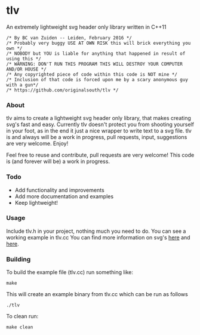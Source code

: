 # tlv
An extremely lightweight svg header only library written in C++11
```
/* By BC van Zuiden -- Leiden, February 2016 */
/* Probably very buggy USE AT OWN RISK this will brick everything you own */
/* NOBODY but YOU is liable for anything that happened in result of using this */
/* WARNING: DON'T RUN THIS PROGRAM THIS WILL DESTROY YOUR COMPUTER AND/OR HOUSE */
/* Any copyrighted piece of code within this code is NOT mine */
/* Inclusion of that code is forced upon me by a scary anonymous guy with a gun*/
/* https://github.com/originalsouth/tlv */
```
### About
tlv aims to create a lightweight svg header only library, that makes creating svg's fast and easy. 
Currently tlv doesn't protect you from shooting yourself in your foot, as in the end it just a nice wrapper to write text to a svg file.
tlv is and always will be a work in progress, pull requests, input, suggestions are very welcome.
Enjoy!

Feel free to reuse and contribute, pull requests are very welcome!
This code is (and forever will be) a work in progress.

### Todo
* Add functionality and improvements
* Add more documentation and examples
* Keep lightweight!

### Usage
Include tlv.h in your project, nothing much you need to do.
You can see a working example in tlv.cc
You can find more information on svg's [here](https://www.w3.org/Graphics/SVG/IG/resources/svgprimer.html) and [here](https://commons.wikimedia.org/wiki/SVG_examples).

### Building
To build the example file (tlv.cc) run something like:
```
make
```
This will create an example binary from tlv.cc which can be run as follows
```
./tlv
```
To clean run:
```
make clean
```
